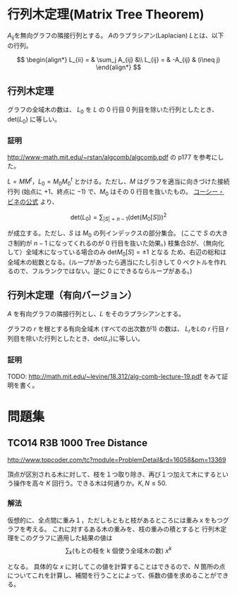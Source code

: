# 行列木定理(Matrix Tree Theorem)

$A_{ij}$を無向グラフの隣接行列とする。 $A$のラプラシアン(Laplacian) $L$とは、以下の行列。

$$
\begin{align*}
L_{ii} = & \sum_j A_{ij} &\\
L_{ij} = & -A_{ij}       & (i\neq j)
\end{align*}
$$

## 行列木定理
グラフの全域木の数は、 $L_0$ を $L$ の 0 行目 0 列目を除いた行列としたとき、$\mathrm{det}(L_0)$ に等しい。

### 証明
http://www-math.mit.edu/~rstan/algcomb/algcomb.pdf の p177 を参考にした。

$L=MM^t$，$L_0=M_0M_0^t$ とかける。ただし、$M$ はグラフを適当に向きづけた接続行列 (始点に $+1$、終点に $-1$) で、$M_0$ はその 0 行目を抜いたもの。
[コーシー・ビネの公式](http://mail2.nara-edu.ac.jp/~asait/cauchy_binet.pdf) より、

$$
\mathrm{det}(L_0)=\sum_{|S|=n-1}(\mathrm{det}(M_0[S]))^2
$$

が成立する。ただし、$S$ は $M_0$ の列インデックスの部分集合。 (ここで $S$ の大きさ制約が $n-1$ になってくれるのが 0 行目を抜いた効果。)
枝集合$S$が、（無向化して）全域木になっている場合のみ
$\mathrm{det}M_0[S]= \pm 1$ となる
ため、右辺の総和は全域木の総数となる。(ループがあったら適当にたし引きして 0 ベクトルを作れるので、フルランクではない。逆に 0 にできるならループがある。)

## 行列木定理（有向バージョン）
$A$ を有向グラフの隣接行列とし、$L$ をそのラプラシアンとする。

グラフの $r$ を根とする有向全域木 (すべての出次数が1) の数は、 $L_r$を$L$の $r$ 行目 $r$ 列目を除いた行列としたとき、$\mathrm{det}(L_r)$に等しい。
### 証明
TODO: http://math.mit.edu/~levine/18.312/alg-comb-lecture-19.pdf をみて証明を書く。


# 問題集
## TCO14 R3B 1000 Tree Distance
http://www.topcoder.com/tc?module=ProblemDetail&rd=16058&pm=13369

頂点が区別される木に対して、枝を１つ取り除き、再び１つ加えて木にするという操作を高々 $K$ 回行う。できる木は何通りか。$K,N \leq 50$.

### 解法
仮想的に、全点間に重み１，ただしもともと枝があるところには重みｘをもつグラフを考える。
これに対するある木の重みを、枝の重みの積とすると
行列木定理をこのグラフに適用した結果の値は
$$
\sum_k \mbox{(もとの枝を k 個使う全域木の数) }x^k
$$

となる。
具体的な $x$ に対してこの値を計算することはできるので、$N$ 箇所の点についてこれを計算し、補間を行うことによって、係数の値を求めることができる。

